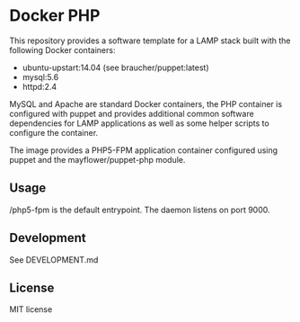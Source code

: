 # Docker PHP

This repository provides a software template for a LAMP stack built 
with the following Docker containers:
* ubuntu-upstart:14.04 (see braucher/puppet:latest)
* mysql:5.6
* httpd:2.4

MySQL and Apache are standard Docker containers, the PHP container is configured
with puppet and provides additional common software dependencies for LAMP applications
as well as some helper scripts to configure the container.

The image provides a PHP5-FPM application container configured 
using puppet and the mayflower/puppet-php module.

## Usage
/php5-fpm is the default entrypoint. The daemon listens on port 9000.

## Development
See DEVELOPMENT.md

## License
MIT license

